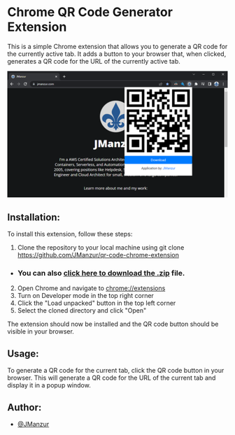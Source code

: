 # Chrome QR Code Generator Extension

This is a simple Chrome extension that allows you to generate a QR code for the currently active tab. It adds a button to your browser that, when clicked, generates a QR code for the URL of the currently active tab.

![App Screenshot](images/qr-code-chrome-extension.png)

## Installation:

To install this extension, follow these steps:

1. Clone the repository to your local machine using git clone https://github.com/JManzur/qr-code-chrome-extension
  - ### You can also [click here to download the .zip](https://github.com/JManzur/qr-code-chrome-extension/archive/refs/tags/v1.0.3.zip) file.
2. Open Chrome and navigate to [chrome://extensions](chrome://extensions)
3. Turn on Developer mode in the top right corner
4. Click the "Load unpacked" button in the top left corner
5. Select the cloned directory and click "Open"

The extension should now be installed and the QR code button should be visible in your browser.

## Usage:

To generate a QR code for the current tab, click the QR code button in your browser. This will generate a QR code for the URL of the current tab and display it in a popup window.

## Author:

- [@JManzur](https://jmanzur.com)
